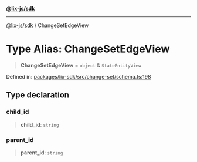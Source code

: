 [**@lix-js/sdk**](../README.md)

***

[@lix-js/sdk](../README.md) / ChangeSetEdgeView

# Type Alias: ChangeSetEdgeView

> **ChangeSetEdgeView** = `object` & `StateEntityView`

Defined in: [packages/lix-sdk/src/change-set/schema.ts:198](https://github.com/opral/monorepo/blob/3bcc1f95be292671fbdc30a84e807512030f233b/packages/lix-sdk/src/change-set/schema.ts#L198)

## Type declaration

### child\_id

> **child\_id**: `string`

### parent\_id

> **parent\_id**: `string`
